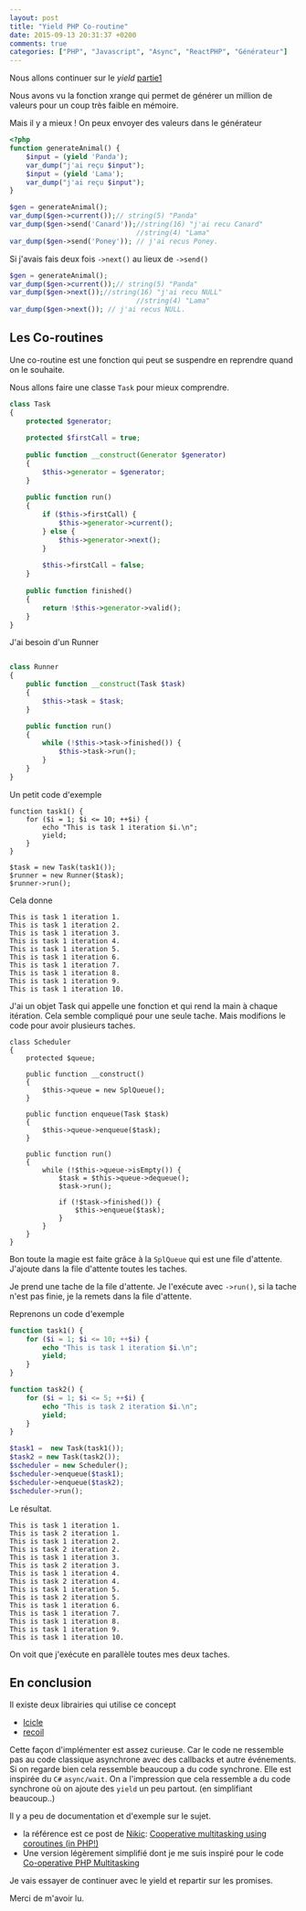 ```yaml
---
layout: post
title: "Yield PHP Co-routine"
date: 2015-09-13 20:31:37 +0200
comments: true
categories: ["PHP", "Javascript", "Async", "ReactPHP", "Générateur"] 
---
```



Nous allons continuer sur le *yield* [partie1](/blog/2015/09/06/php-yield-les-generateurs/)

Nous avons vu la fonction xrange qui permet de générer un million de valeurs pour un coup très faible en mémoire. 

Mais il y a mieux ! On peux envoyer des valeurs dans le générateur
``` php
<?php
function generateAnimal() {
    $input = (yield 'Panda');
    var_dump("j'ai reçu $input");
    $input = (yield 'Lama');
    var_dump("j'ai reçu $input");
}

$gen = generateAnimal();
var_dump($gen->current());// string(5) "Panda"
var_dump($gen->send('Canard'));//string(16) "j'ai recu Canard"
                               //string(4) "Lama"
var_dump($gen->send('Poney')); // j'ai recus Poney.
```

Si j'avais fais deux fois `->next()`  au lieux de `->send()`

``` php
$gen = generateAnimal();
var_dump($gen->current());// string(5) "Panda"
var_dump($gen->next());//string(16) "j'ai recu NULL"
                               //string(4) "Lama"
var_dump($gen->next()); // j'ai recus NULL.

```

<!--more-->
## Les Co-routines
Une co-routine est une fonction qui peut se suspendre en reprendre quand on le souhaite.

Nous allons faire une classe `Task`  pour mieux comprendre.

``` php
class Task
{
    protected $generator;
 
    protected $firstCall = true;
 
    public function __construct(Generator $generator)
    {
        $this->generator = $generator;
    }
 
    public function run()
    {
        if ($this->firstCall) {
            $this->generator->current();
        } else {
            $this->generator->next();
        }
 
        $this->firstCall = false;
    }
 
    public function finished()
    {
        return !$this->generator->valid();
    }
}

```

J'ai besoin d'un Runner

``` php

class Runner
{
    public function __construct(Task $task)
    {
        $this->task = $task;
    }

    public function run()
    {
        while (!$this->task->finished()) {
            $this->task->run();
        }
    }
}
```

Un petit code d'exemple

```
function task1() {
    for ($i = 1; $i <= 10; ++$i) {
        echo "This is task 1 iteration $i.\n";
        yield;
    }
}

$task = new Task(task1());
$runner = new Runner($task);
$runner->run();
```

Cela donne 

```
This is task 1 iteration 1.
This is task 1 iteration 2.
This is task 1 iteration 3.
This is task 1 iteration 4.
This is task 1 iteration 5.
This is task 1 iteration 6.
This is task 1 iteration 7.
This is task 1 iteration 8.
This is task 1 iteration 9.
This is task 1 iteration 10.
```

J'ai un objet Task qui appelle une fonction et qui rend la main à chaque itération. Cela semble compliqué pour une seule tache. Mais modifions le code pour avoir plusieurs taches.

```
class Scheduler
{
    protected $queue;
 
    public function __construct()
    {
        $this->queue = new SplQueue();
    }
 
    public function enqueue(Task $task)
    {
        $this->queue->enqueue($task);
    }
 
    public function run()
    {
        while (!$this->queue->isEmpty()) {
            $task = $this->queue->dequeue();
            $task->run();
 
            if (!$task->finished()) {
                $this->enqueue($task);
            }
        }
    }
}
```
Bon toute la magie est faite grâce à la `SplQueue` qui est une file d'attente. J'ajoute dans la file d'attente toutes les taches.

Je prend une tache de la file d'attente. Je l'exécute avec `->run()`, si la tache n'est pas finie, je la remets dans la file d'attente.

Reprenons un code d'exemple

``` php
function task1() {
    for ($i = 1; $i <= 10; ++$i) {
        echo "This is task 1 iteration $i.\n";
        yield;
    }
}

function task2() {
    for ($i = 1; $i <= 5; ++$i) {
        echo "This is task 2 iteration $i.\n";
        yield;
    }
}

$task1 =  new Task(task1());
$task2 = new Task(task2());
$scheduler = new Scheduler();
$scheduler->enqueue($task1);
$scheduler->enqueue($task2);
$scheduler->run();
```

Le résultat.

```
This is task 1 iteration 1.
This is task 2 iteration 1.
This is task 1 iteration 2.
This is task 2 iteration 2.
This is task 1 iteration 3.
This is task 2 iteration 3.
This is task 1 iteration 4.
This is task 2 iteration 4.
This is task 1 iteration 5.
This is task 2 iteration 5.
This is task 1 iteration 6.
This is task 1 iteration 7.
This is task 1 iteration 8.
This is task 1 iteration 9.
This is task 1 iteration 10.
```

On voit que j'exécute en parallèle toutes mes deux taches.

## En conclusion


Il existe deux librairies qui utilise ce concept

 * [Icicle](https://github.com/icicleio/icicle)
 * [recoil](https://github.com/recoilphp/recoil)

Cette façon d'implémenter est assez curieuse. Car le code ne ressemble pas au code classique asynchrone avec des callbacks et autre événements. Si on regarde bien cela ressemble beaucoup a du code synchrone. Elle est inspirée du `C#` `async/wait`. On a l'impression que cela ressemble a du code synchrone où on ajoute des `yield` un peu partout. (en simplifiant beaucoup..)

Il y a peu de documentation et d'exemple sur le sujet.

 * la référence est ce post de [Nikic](http://nikic.github.io): [Cooperative multitasking using coroutines (in PHP!)](https://nikic.github.io/2012/12/22/Cooperative-multitasking-using-coroutines-in-PHP.html)
 * Une version légèrement simplifié dont je me suis inspiré pour le code [Co-operative PHP Multitasking](https://medium.com/@assertchris/co-operative-php-multitasking-ce4ef52858a0)


Je vais essayer de continuer avec le yield et repartir sur les promises.

Merci de m'avoir lu.

